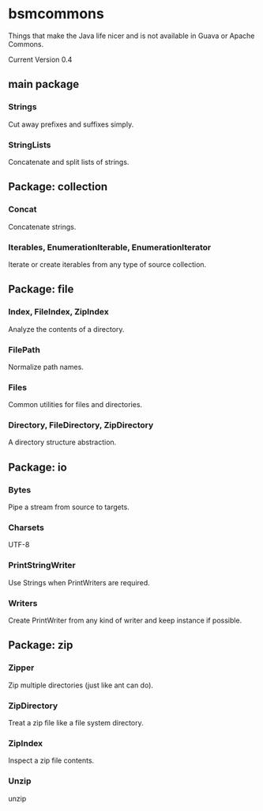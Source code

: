 bsmcommons
==========

Things that make the Java life nicer and is not available in Guava or Apache Commons.

Current Version 0.4

main package
------------

### Strings

Cut away prefixes and suffixes simply.

### StringLists

Concatenate and split lists of strings.


Package: collection
-------------------

### Concat

Concatenate strings.

### Iterables, EnumerationIterable, EnumerationIterator

Iterate or create iterables from any type of source collection.


Package: file
-------------

### Index, FileIndex, ZipIndex

Analyze the contents of a directory.

### FilePath

Normalize path names.

### Files

Common utilities for files and directories.

### Directory, FileDirectory, ZipDirectory

A directory structure abstraction.

Package: io
-----------

### Bytes

Pipe a stream from source to targets.

### Charsets

UTF-8

### PrintStringWriter

Use Strings when PrintWriters are required.

### Writers

Create PrintWriter from any kind of writer and keep instance if possible.

Package: zip
------------

### Zipper

Zip multiple directories (just like ant can do).

### ZipDirectory

Treat a zip file like a file system directory.

### ZipIndex

Inspect a zip file contents.

### Unzip

unzip


  


